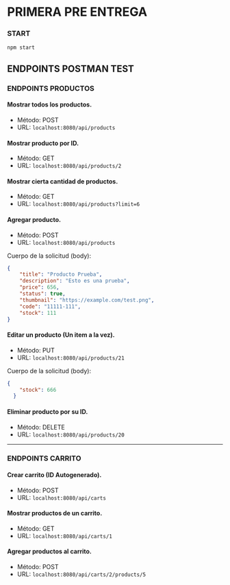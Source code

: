 # PRIMERA PRE ENTREGA

### START

```
npm start
```

## ENDPOINTS POSTMAN TEST


### ENDPOINTS PRODUCTOS

#### Mostrar todos los productos.
- Método: POST
- URL: `localhost:8080/api/products`


#### Mostrar producto por ID.
- Método: GET
- URL: `localhost:8080/api/products/2`


#### Mostrar cierta cantidad de productos.
- Método: GET
- URL: `localhost:8080/api/products?limit=6`

#### Agregar producto.

- Método: POST
- URL: `localhost:8080/api/products`

Cuerpo de la solicitud (body):

```json
{
    "title": "Producto Prueba",
    "description": "Esto es una prueba",
    "price": 656,
    "status": true,
    "thumbnail": "https://example.com/test.png",
    "code": "11111-111",
    "stock": 111
}
```

#### Editar un producto (Un item a la vez).
- Método: PUT
- URL: `localhost:8080/api/products/21`

Cuerpo de la solicitud (body):
```json
{
    "stock": 666
  }
```

#### Eliminar producto por su ID.
- Método: DELETE
- URL: `localhost:8080/api/products/20`

---

### ENDPOINTS CARRITO

#### Crear carrito (ID Autogenerado).
- Método: POST
- URL: `localhost:8080/api/carts`

#### Mostrar productos de un carrito.
- Método: GET
- URL: `localhost:8080/api/carts/1`

#### Agregar productos al carrito.
- Método: POST
- URL: `localhost:8080/api/carts/2/products/5`

